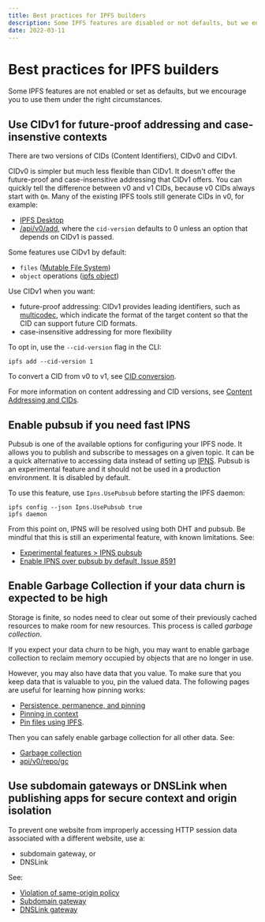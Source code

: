 ```yaml
---
title: Best practices for IPFS builders
description: Some IPFS features are disabled or not defaults, but we encourage their use under the right circumstances. We list them here for easy access by busy builders.
date: 2022-03-11
---
```


# Best practices for IPFS builders

Some IPFS features are not enabled or set as defaults, but we encourage you to use them under the right circumstances.

## Use CIDv1 for future-proof addressing and case-insenstive contexts

There are two versions of CIDs (Content Identifiers), CIDv0 and CIDv1.

CIDv0 is simpler but much less flexible than CIDv1. It doesn't offer the future-proof and case-insensitive addressing that CIDv1 offers. You can quickly tell the difference between v0 and v1 CIDs, because v0 CIDs always start with `Qm`. Many of the existing IPFS tools still generate CIDs in v0, for example:

- [IPFS Desktop](http://docs.ipfs.io.ipns.localhost:8080/install/ipfs-desktop/#ipfs-desktop)
- [/api/v0/add](https://docs.ipfs.io/reference/http/api/#api-v0-add), where the `cid-version` defaults to 0 unless an option that depends on CIDv1 is passed.

Some features use CIDv1 by default:

- `files` ([Mutable File System](../concepts/file-systems/#mutable-file-system-mfs))
- `object` operations ([ipfs object](https://docs.ipfs.io/reference/cli/#ipfs-object))

Use CIDv1 when you want:

- future-proof addressing: CIDv1 provides leading identifiers, such as [multicodec](https://github.com/multiformats/multicodec), which indicate the format of the target content so that the CID can support future CID formats.
- case-insensitive addressing for more flexibility

To opt in, use the `--cid-version` flag in the CLI:

```shell
ipfs add --cid-version 1
```

To convert a CID from v0 to v1, see [CID conversion](https://docs.ipfs.io/concepts/content-addressing/#cid-conversion).

For more information on content addressing and CID versions, see [Content Addressing and CIDs](https://docs.ipfs.io/concepts/content-addressing/#content-addressing-and-cids).

## Enable pubsub if you need fast IPNS

Pubsub is one of the available options for configuring your IPFS node. It allows you to publish and subscribe to messages on a given topic. It can be a quick alternative to accessing data instead of setting up [IPNS](../concepts/ipns/#interplanetary-name-system-ipns). Pubsub is an experimental feature and it should not be used in a production environment. It is disabled by default.

To use this feature, use `Ipns.UsePubsub` before starting the IPFS daemon:

```shell
ipfs config --json Ipns.UsePubsub true
ipfs daemon
```

From this point on, IPNS will be resolved using both DHT and pubsub. Be mindful that this is still an experimental feature, with known limitations. See: 

- [Experimental features > IPNS pubsub](https://github.com/ipfs/go-ipfs/blob/master/docs/experimental-features.md#ipns-pubsub)
- [Enable IPNS over pubsub by default, Issue 8591](https://github.com/ipfs/go-ipfs/issues/8591)

## Enable Garbage Collection if your data churn is expected to be high

Storage is finite, so nodes need to clear out some of their previously cached resources to make room for new resources. This process is called _garbage collection_.

If you expect your data churn to be high, you may want to enable garbage collection to reclaim memory occupied by objects that are no longer in use.

However, you may also have data that you value. To make sure that you keep data that is valuable to you, pin the valued data. The following pages are useful for learning how pinning works:

- [Persistence, permanence, and pinning](../concepts/persistence/#persistence-permanence-and-pinning)
- [Pinning in context](https://docs.ipfs.io/concepts/persistence/#pinning-in-context)
- [Pin files using IPFS](./how-to/pin-files/#three-kinds-of-pins).

Then you can safely enable garbage collection for all other data. See:

- [Garbage collection](../concepts/persistence/#garbage-collection)
- [api/v0/repo/gc](../reference/http/api/#api-v0-repo-gc)

## Use subdomain gateways or DNSLink when publishing apps for secure context and origin isolation

To prevent one website from improperly accessing HTTP session data associated with a different website, use a:

- subdomain gateway, or
- DNSLink

See:

- [Violation of same-origin policy](../concepts/ipfs-gateway/#limitations-and-potential-workarounds)
- [Subdomain gateway](./how-to/address-ipfs-on-web/#subdomain-gateway)
- [DNSLink gateway](./how-to/address-ipfs-on-web/#http-gateways)
